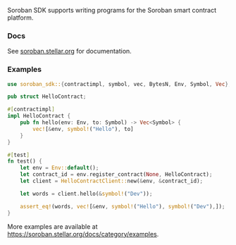 Soroban SDK supports writing programs for the Soroban smart contract
platform.

### Docs

See [soroban.stellar.org](https://soroban.stellar.org) for documentation.

### Examples

```rust
use soroban_sdk::{contractimpl, symbol, vec, BytesN, Env, Symbol, Vec};

pub struct HelloContract;

#[contractimpl]
impl HelloContract {
    pub fn hello(env: Env, to: Symbol) -> Vec<Symbol> {
        vec![&env, symbol!("Hello"), to]
    }
}

#[test]
fn test() {
    let env = Env::default();
    let contract_id = env.register_contract(None, HelloContract);
    let client = HelloContractClient::new(&env, &contract_id);

    let words = client.hello(&symbol!("Dev"));

    assert_eq!(words, vec![&env, symbol!("Hello"), symbol!("Dev"),]);
}
```

More examples are available at <https://soroban.stellar.org/docs/category/examples>.

